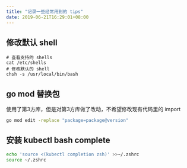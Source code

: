 ```yaml
---
title: "记录一些经常用到的 tips"
date: 2019-06-21T16:29:01+08:00
---
```


<!--more-->
## 修改默认 shell
```
# 查看支持的 shells
cat /etc/shells
# 修改默认的 shell
chsh -s /usr/local/bin/bash
```

## go mod 替换包
使用了第3方库，但是对第3方库做了改动，不希望修改现有代码里的 import
```bash
go mod edit -replace "package=package@version"
```

## 安装 kubectl bash complete
```bash
echo 'source <(kubectl completion zsh)' >>~/.zshrc
source ~/.zshrc
```

